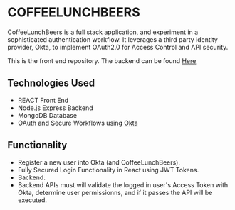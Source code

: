 # COFFEELUNCHBEERS
CoffeeLunchBeers is a full stack application, and experiment in a sophisticated authentication workflow. It leverages a third party identity provider, Okta, to implement OAuth2.0 for Access Control and API security.

This is the front end repository. The backend can be found [Here](https://github.com/samgehret/coffeelunchbeers_back)

## Technologies Used
- REACT Front End
- Node.js Express Backend
- MongoDB Database
- OAuth and Secure Workflows using [Okta](https://okta.com)

## Functionality
- Register a new user into Okta (and CoffeeLunchBeers).
- Fully Secured Login Functionality in React using JWT Tokens.
- Backend.
- Backend APIs must will validate the logged in user's Access Token with Okta, determine user permissionns, and if it passes the API will be executed.



